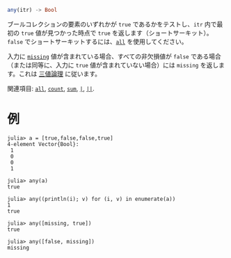 ```julia
any(itr) -> Bool
```

ブールコレクションの要素のいずれかが `true` であるかをテストし、`itr` 内で最初の `true` 値が見つかった時点で `true` を返します（ショートサーキット）。`false` でショートサーキットするには、[`all`](@ref) を使用してください。

入力に [`missing`](@ref) 値が含まれている場合、すべての非欠損値が `false` である場合（または同等に、入力に `true` 値が含まれていない場合）には `missing` を返します。これは [三値論理](https://en.wikipedia.org/wiki/Three-valued_logic) に従います。

関連項目: [`all`](@ref), [`count`](@ref), [`sum`](@ref), [`|`](@ref), [`||`](@ref).

# 例

```jldoctest
julia> a = [true,false,false,true]
4-element Vector{Bool}:
 1
 0
 0
 1

julia> any(a)
true

julia> any((println(i); v) for (i, v) in enumerate(a))
1
true

julia> any([missing, true])
true

julia> any([false, missing])
missing
```
